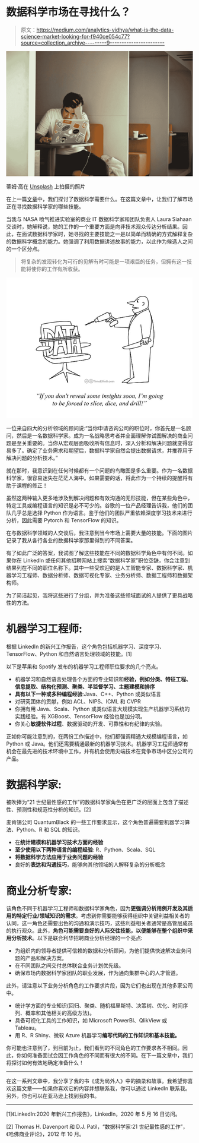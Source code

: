 # 数据科学市场在寻找什么？

> 原文：<https://medium.com/analytics-vidhya/what-is-the-data-science-market-looking-for-f940ce054c77?source=collection_archive---------9----------------------->

![](img/6088e9462e5326643d3149305be1d319.png)

蒂姆·高在 [Unsplash](https://unsplash.com?utm_source=medium&utm_medium=referral) 上拍摄的照片

在上一篇[文章](https://shri13.medium.com/why-are-data-science-interviews-so-unique-b8ac4dab098)中，我们探讨了数据科学需要什么。在这篇文章中，让我们了解市场正在寻找数据科学家的哪些技能。

当我与 NASA 喷气推进实验室的商业 IT 数据科学家和团队负责人 Laura Siahaan 交谈时，她解释说，她的工作的一个重要方面是向非技术观众传达分析结果。因此，在面试数据科学家时，她寻找的主要技能之一是以简单而精确的方式解释复杂的数据科学概念的能力。她强调了利用数据讲述故事的能力，以此作为候选人之间的一个区分点。

> 将复杂的发现转化为可行的见解有时可能是一项艰巨的任务，但拥有这一技能将使你的工作有所收获。

![](img/0e3319565f74538ea3e0bf35d846a9bd.png)

一位来自四大的分析领域的顾问说:“当你申请咨询公司的职位时，你首先是一名顾问，然后是一名数据科学家。成为一名战略思考者并全面理解你试图解决的商业问题是至关重要的。当你从宏观层面吸收所有信息时，深入分析和解决问题就变得容易多了。确定了业务需求和期望后，数据科学家自然会提出数据请求，并推荐用于解决问题的分析技术。”

就在那时，我意识到在任何时候都有一个问题的鸟瞰图是多么重要。作为一名数据科学家，很容易迷失在茫茫人海中。如果需要的话，将此作为一个持续的提醒将有助于课程的修正！

虽然这两种输入更多地涉及到解决问题和有效沟通的无形技能，但在某些角色中，特定工具或编程语言的知识是必不可少的。谷歌的一位产品经理告诉我，他们的团队几乎总是选择 Python 作为语言。鉴于他们的团队严重依赖深度学习技术来进行分析，因此需要 Pytorch 和 TensorFlow 的知识。

在与数据科学领域的人交谈后，我注意到当今市场上需要大量的技能。下面的图片记录了我从各行各业的数据科学家那里得到的不同答案。

有了如此广泛的答案，我试图了解这些技能在不同的数据科学角色中有何不同。如果你在 LinkedIn 或任何其他招聘网站上搜索“数据科学家”职位空缺，你会注意到结果列在不同的职位名称下。其中一些受欢迎的是人工智能专家、数据科学家、机器学习工程师、数据分析师、数据可视化专家、业务分析师、数据工程师和数据架构师。

为了简洁起见，我将这些进行了分组，并为准备这些领域面试的人提供了更具战略性的方法。

# **机器学习工程师**:

根据 LinkedIn 的新兴工作报告，这个角色包括机器学习、深度学习、TensorFlow、Python 和自然语言处理领域的技能。[1]

以下是苹果和 Spotify 发布的机器学习工程师职位要求的几个亮点。

*   机器学习和自然语言处理各个方面的专业知识和**经验，例如分类、特征工程、信息提取、结构化预测、聚类、半监督学习、主题建模和排序**
*   **具有以下一种或多种编程经验**:Java、C++、Python 或类似语言
*   对研究团体的贡献，例如 ACL、NIPS、ICML 和 CVPR
*   你拥有用 Java、Scala、Python 或类似语言大规模实现生产机器学习系统的实践经验。有 XGBoost、TensorFlow 经验也是加分项。
*   你关心**敏捷软件过程**、数据驱动的开发、可靠性和有纪律的实验。

正如你可能注意到的，在两份工作描述中，他们都强调精通大规模编程语言，如 Python 或 Java。他们还需要精通最新的机器学习技术。机器学习工程师通常有机会在最先进的技术环境中工作，并有机会使用尖端技术在竞争市场中区分公司的产品。

# **数据科学家:**

被吹捧为“21 世纪最性感的工作”的数据科学家角色在更广泛的层面上包含了描述性、预测性和规范性分析的知识。[2]

麦肯锡公司 QuantumBlack 的一些工作要求显示，这个角色普遍需要机器学习算法、Python、R 和 SQL 的知识。

*   在**统计建模和机器学习技术方面的经验**
*   **至少使用以下两种语言的编程经验**: R、Python、Scala、SQL
*   **将数据科学方法应用于业务问题的经验**
*   良好的**表达和沟通技巧**，能够向其他领域的人解释复杂的分析概念

# **商业分析专家:**

该角色不同于机器学习工程师和数据科学家角色，因为**更强调分析用例开发及其适用的特定行业/领域知识的需求**。考虑到你需要能够获得组织中关键利益相关者的认同，这一角色还需要出色的沟通和演示技巧，这些利益相关者通常是高管层成员的执行观众。此外，**角色可能需要良好的人际交往技能，以便能够在整个组织中采用分析技术**。以下是联合利华招聘商业分析经理的一个亮点:

*   为组织内的领导者提供可信赖的数据和分析顾问，为他们提供快速解决业务问题的产品和解决方案。
*   在不同团队之间交付总体联合业务计划优先级。
*   确保市场内数据科学家团队的职业发展，作为通向集群中心的人才管道。

此外，请注意以下业务分析角色的工作要求片段，因为它们也出现在其他多家公司中。

*   统计学方面的专业知识(回归、聚类、随机福里斯特、决策树、优化、时间序列、概率和其他相关的高级方法)。
*   具备可视化工具的工作知识，如 Microsoft PowerBI、QlikView 或 Tableau。
*   用 R、R Shiny、微软 Azure 机器学习**编写代码的工作知识和基本技能。**

你可能也注意到了，到目前为止，我们看到的不同角色的工作要求各不相同。因此，你如何准备面试会因工作角色的不同而有很大的不同。在下一篇文章中，我们将探讨如何有效地确定准备什么！

___________________________________________________________________

在这一系列文章中，我分享了我的书《成为局外人》中的摘录和故事。我希望你喜欢这篇文章——如果你喜欢它的内容并想联系我，你可以通过 LinkedIn 联系我。另外，你也可以在亚马逊上找到我的书。

___________________________________________________________________

[1]《LinkedIn:2020 年新兴工作报告》，LinkedIn，2020 年 5 月 16 日访问。

[2] Thomas H. Davenport 和 D.J. Patil，“数据科学家:21 世纪最性感的工作”，《哈佛商业评论》，2012 年 10 月。